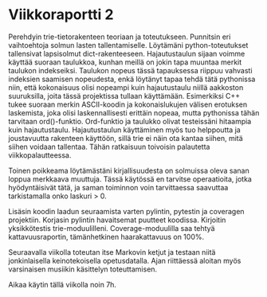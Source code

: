 # Viikkoraportti 2
Perehdyin trie-tietorakenteen teoriaan ja toteutukseen. Punnitsin eri vaihtoehtoja solmun lasten tallentamiselle. Löytämäni python-toteutukset tallensivat lapsisolmut dict-rakenteeseen. Hajautustaulun sijaan voimme käyttää suoraan taulukkoa, kunhan meillä on jokin tapa muuntaa merkit taulukon indekseiksi. Taulukon nopeus tässä tapauksessa riippuu vahvasti indeksien saamisen nopeudesta, enkä löytänyt tapaa tehdä tätä pythonissa niin, että kokonaisuus olisi nopeampi kuin hajautustaulu niillä aakkoston suuruksilla, joita tässä projektissa tullaan käyttämään. Esimerkiksi C++ tukee suoraan merkin ASCII-koodin ja kokonaislukujen välisen erotuksen laskemista, joka olisi laskennallisesti erittäin nopeaa, mutta pythonissa tähän tarvitaan ord()-funktio. Ord-funktio ja taulukko olivat testeissäni hitaampia kuin hajautustaulu. Hajautustaulun käyttäminen myös tuo helppoutta ja joustavuutta rakenteen käyttöön, sillä trie ei näin ota kantaa siihen, mitä siihen voidaan tallentaa. Tähän ratkaisuun toivoisin palautetta viikkopalautteessa.

Toinen poikkeama löytämästäni kirjallisuudesta on solmuissa oleva sanan loppua merkkaava muuttuja. Tässä käytössä en tarvitse operaatioita, jotka hyödyntäisivät tätä, ja saman toiminnon voin tarvittaessa saavuttaa tarkistamalla onko laskuri > 0.

Lisäsin koodin laadun seuraamista varten pylintin, pytestin ja coveragen projektiin. Korjasin pylintin havaitsemat puutteet koodissa. Kirjoitin yksikkötestis trie-moduulilleni. Coverage-moduulilla saa tehtyä kattavuusraportin, tämänhetkinen haarakattavuus on 100%.

Seuraavalla viikolla toteutan itse Markovin ketjut ja testaan niitä jonkinlaisella keinotekoisella opetusdatalla. Ajan riittäessä aloitan myös varsinaisen musiikin käsittelyn toteuttamisen.

Aikaa käytin tällä viikolla noin 7h.
